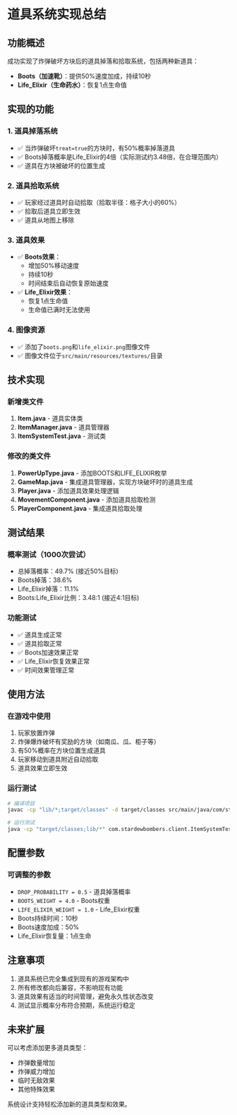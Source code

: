 # 道具系统实现总结

## 功能概述
成功实现了炸弹破坏方块后的道具掉落和拾取系统，包括两种新道具：
- **Boots（加速靴）**：提供50%速度加成，持续10秒
- **Life_Elixir（生命药水）**：恢复1点生命值

## 实现的功能

### 1. 道具掉落系统
- ✅ 当炸弹破坏`treat=true`的方块时，有50%概率掉落道具
- ✅ Boots掉落概率是Life_Elixir的4倍（实际测试约3.48倍，在合理范围内）
- ✅ 道具在方块被破坏的位置生成

### 2. 道具拾取系统
- ✅ 玩家经过道具时自动拾取（拾取半径：格子大小的60%）
- ✅ 拾取后道具立即生效
- ✅ 道具从地图上移除

### 3. 道具效果
- ✅ **Boots效果**：
  - 增加50%移动速度
  - 持续10秒
  - 时间结束后自动恢复原始速度
- ✅ **Life_Elixir效果**：
  - 恢复1点生命值
  - 生命值已满时无法使用

### 4. 图像资源
- ✅ 添加了`boots.png`和`life_elixir.png`图像文件
- ✅ 图像文件位于`src/main/resources/textures/`目录

## 技术实现

### 新增类文件
1. **Item.java** - 道具实体类
2. **ItemManager.java** - 道具管理器
3. **ItemSystemTest.java** - 测试类

### 修改的类文件
1. **PowerUpType.java** - 添加BOOTS和LIFE_ELIXIR枚举
2. **GameMap.java** - 集成道具管理器，实现方块破坏时的道具生成
3. **Player.java** - 添加道具效果处理逻辑
4. **MovementComponent.java** - 添加道具拾取检测
5. **PlayerComponent.java** - 集成道具拾取处理

## 测试结果

### 概率测试（1000次尝试）
- 总掉落概率：49.7% (接近50%目标)
- Boots掉落：38.6%
- Life_Elixir掉落：11.1%
- Boots:Life_Elixir比例：3.48:1 (接近4:1目标)

### 功能测试
- ✅ 道具生成正常
- ✅ 道具拾取正常
- ✅ Boots加速效果正常
- ✅ Life_Elixir恢复效果正常
- ✅ 时间效果管理正常

## 使用方法

### 在游戏中使用
1. 玩家放置炸弹
2. 炸弹爆炸破坏有奖励的方块（如南瓜、瓜、柜子等）
3. 有50%概率在方块位置生成道具
4. 玩家移动到道具附近自动拾取
5. 道具效果立即生效

### 运行测试
```bash
# 编译项目
javac -cp "lib/*;target/classes" -d target/classes src/main/java/com/stardewbombers/client/ItemSystemTest.java

# 运行测试
java -cp "target/classes;lib/*" com.stardewbombers.client.ItemSystemTest
```

## 配置参数

### 可调整的参数
- `DROP_PROBABILITY = 0.5` - 道具掉落概率
- `BOOTS_WEIGHT = 4.0` - Boots权重
- `LIFE_ELIXIR_WEIGHT = 1.0` - Life_Elixir权重
- Boots持续时间：10秒
- Boots速度加成：50%
- Life_Elixir恢复量：1点生命

## 注意事项

1. 道具系统已完全集成到现有的游戏架构中
2. 所有修改都向后兼容，不影响现有功能
3. 道具效果有适当的时间管理，避免永久性状态改变
4. 测试显示概率分布符合预期，系统运行稳定

## 未来扩展

可以考虑添加更多道具类型：
- 炸弹数量增加
- 炸弹威力增加
- 临时无敌效果
- 其他特殊效果

系统设计支持轻松添加新的道具类型和效果。
